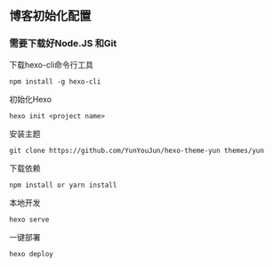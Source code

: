## 博客初始化配置
### 需要下载好Node.JS 和Git
下载hexo-cli命令行工具
```
npm install -g hexo-cli
```
初始化Hexo

```
hexo init <project name>
```
安装主题
```
git clone https://github.com/YunYouJun/hexo-theme-yun themes/yun
```
下载依赖
```
npm install or yarn install
```
本地开发
```
hexo serve
```
一键部署
```
hexo deploy
```
